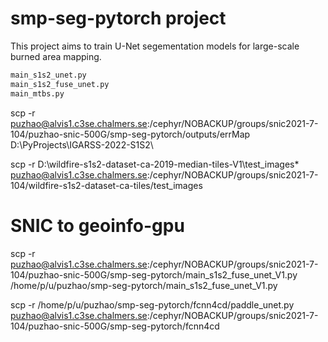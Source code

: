 
# smp-seg-pytorch project
This project aims to train U-Net segementation models for large-scale burned area mapping.

``` python
main_s1s2_unet.py
main_s1s2_fuse_unet.py
main_mtbs.py
```


scp -r puzhao@alvis1.c3se.chalmers.se:/cephyr/NOBACKUP/groups/snic2021-7-104/puzhao-snic-500G/smp-seg-pytorch/outputs/errMap D:\PyProjects\IGARSS-2022-S1S2\

scp -r D:\wildfire-s1s2-dataset-ca-2019-median-tiles-V1\test_images\* puzhao@alvis1.c3se.chalmers.se:/cephyr/NOBACKUP/groups/snic2021-7-104/wildfire-s1s2-dataset-ca-tiles/test_images

# SNIC to geoinfo-gpu
scp -r puzhao@alvis1.c3se.chalmers.se:/cephyr/NOBACKUP/groups/snic2021-7-104/puzhao-snic-500G/smp-seg-pytorch/main_s1s2_fuse_unet_V1.py /home/p/u/puzhao/smp-seg-pytorch/main_s1s2_fuse_unet_V1.py

scp -r /home/p/u/puzhao/smp-seg-pytorch/fcnn4cd/paddle_unet.py puzhao@alvis1.c3se.chalmers.se:/cephyr/NOBACKUP/groups/snic2021-7-104/puzhao-snic-500G/smp-seg-pytorch/fcnn4cd
